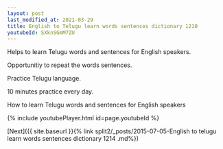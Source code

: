 ```yaml
---
layout: post
last_modified_at: 2021-03-29
title: English to Telugu learn words sentences dictionary 1210 
youtubeId: SXknSGmM7ZU
---
```

 
 
Helps to learn Telugu words and sentences for English speakers.

Opportunitiy to repeat the words sentences. 

Practice Telugu language. 
 
10 minutes practice every day. 
 
How to learn Telugu words and sentences for English speakers 
 
{% include youtubePlayer.html id=page.youtubeId %}
 
 
[Next]({{ site.baseurl }}{% link  split2/_posts/2015-07-05-English to telugu learn words sentences dictionary 1214 .md%})
 
